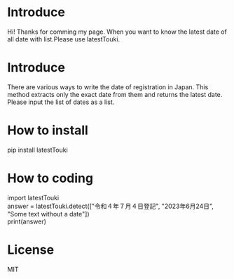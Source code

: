 # Introduce 
Hi! Thanks for comming my page. 
When you want to know the latest date of all date with list.Please use latestTouki. 
 
# Introduce 
There are various ways to write the date of registration in Japan. 
This method extracts only the exact date from them and returns the latest date. 
Please input the list of dates as a list. 
 
# How to install 
pip install latestTouki 
 
# How to coding 
import latestTouki   
answer = latestTouki.detect(["令和４年７月４日登記", "2023年6月24日", "Some text without a date"])  
print(answer)  
 
# License 
MIT  
